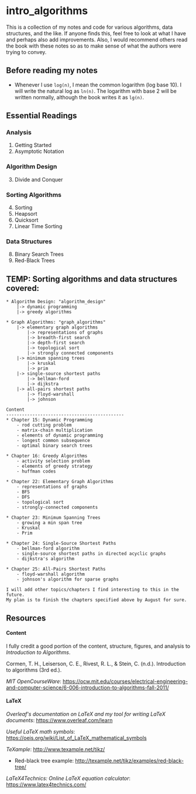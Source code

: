 # intro_algorithms

This is a collection of my notes and code for various algorithms, data structures, and the like. If anyone finds this, feel free to look at what I have and perhaps also add improvements. Also, I would recommend others read the book with these notes so as to make sense of what the authors were trying to convey.

## Before reading my notes
  * Whenever I use ```log(n)```, I mean the common logarithm (log base 10). I will write the natural log as ```ln(n)```. The logarithm with base 2 will be written normally, although the book writes it as ```lg(n)```.

## Essential Readings
### Analysis
1. Getting Started
2. Asymptotic Notation

### Algorithm Design
3. Divide and Conquer

### Sorting Algorithms
4. Sorting
5. Heapsort
6. Quicksort
7. Linear Time Sorting

### Data Structures
8. Binary Search Trees
9. Red-Black Trees

## TEMP: Sorting algorithms and data structures covered: 
    * Algorithm Design: "algorithm_design"
        |-> dynamic programming
        |-> greedy algorithms
    
    * Graph Algorithms: "graph_algorithms"
        |-> elementary graph algorithms
            |-> representations of graphs
            |-> breadth-first search
            |-> depth-first search
            |-> topological sort
            |-> strongly connected components
        |-> minimum spanning trees
            |-> kruskal
            |-> prim
        |-> single-source shortest paths
            |-> bellman-ford
            |-> dijkstra
        |-> all-pairs shortest paths
            |-> floyd-warshall
            |-> johnson
    
    Content
    ---------------------------------------------
    * Chapter 15: Dynamic Programming
        - rod cutting problem
        - matrix-chain multiplication
        - elements of dynamic programming
        - longest common subsequence
        - optimal binary search trees
    
    * Chapter 16: Greedy Algorithms
        - activity selection problem
        - elements of greedy strategy
        - huffman codes
    
    * Chapter 22: Elementary Graph Algorithms
        - representations of graphs
        - BFS
        - DFS
        - topological sort
        - strongly-connected components
    
    * Chapter 23: Minimum Spanning Trees
        - growing a min span tree
        - Kruskal
        - Prim
    
    * Chapter 24: Single-Source Shortest Paths
        - bellman-ford algorithm
        - single-source shortest paths in directed acyclic graphs
        - dijkstra's algorithm
    
    * Chapter 25: All-Pairs Shortest Paths
        - floyd-warshall algorithm
        - johnson's algorithm for sparse graphs

    I will add other topics/chapters I find interesting to this in the future.
    My plan is to finish the chapters specified above by August for sure.

## Resources
#### Content
I fully credit a good portion of the content, structure, figures, and analysis to _Introduction to Algorithms_. 

Cormen, T. H., Leiserson, C. E., Rivest, R. L., & Stein, C. (n.d.). Introduction to algorithms (3rd ed.).

_MIT OpenCourseWare_:
https://ocw.mit.edu/courses/electrical-engineering-and-computer-science/6-006-introduction-to-algorithms-fall-2011/

#### LaTeX
_Overleaf's documentation on LaTeX and my tool for writing LaTeX documents_:
https://www.overleaf.com/learn

_Useful LaTeX math symbols_:
https://oeis.org/wiki/List_of_LaTeX_mathematical_symbols  

_TeXample_:
http://www.texample.net/tikz/ 

  * Red-black tree example: http://texample.net/tikz/examples/red-black-tree/ 
 
_LaTeX4Technics: Online LaTeX equation calculator_:
https://www.latex4technics.com/
